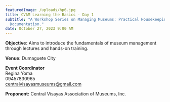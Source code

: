 ```yaml
---
featuredImage: /uploads/hp6.jpg
title: CVAM Learning the Basics - Day 1
subtitle: "A Workshop Series on Managing Museums: Practical Housekeeping and
  Documentation."
date: October 27, 2023 9:00 AM
---
```

**O﻿bjective:** Aims to introduce the fundamentals of museum management through lectures and hands-on training.

**Venue:** Dumaguete City

**E﻿vent Coordinator**\
Regina Yoma\
09457830965\
centralvisayasmuseums@gmail.com

**P﻿roponent:** Central Visayas Association of Museums, Inc.
